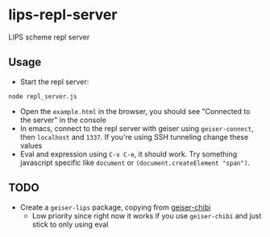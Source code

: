 # lips-repl-server

LIPS scheme repl server

## Usage

- Start the repl server:

```
node repl_server.js
```

- Open the `example.html` in the browser, you should see "Connected to the server" in the console
- In emacs, connect to the repl server with geiser using `geiser-connect`, then `localhost` and `1337`. If you're using SSH tunneling change these values
- Eval and expression using `C-x C-e`, it should work. Try something javascript specific like `document` or `(document.createElement "span")`. 

## TODO

- Create a `geiser-lips` package, copying from
  [geiser-chibi](https://gitlab.com/emacs-geiser/chibi/-/blob/master/geiser-chibi.el)
  - Low priority since right now it works if you use `geiser-chibi` and just
    stick to only using eval
